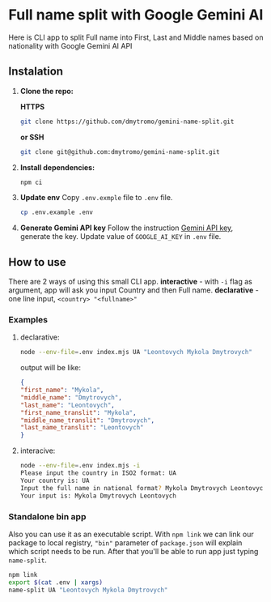 # Full name split with Google Gemini AI

Here is CLI app to split Full name into First, Last and Middle names
based on nationality with Google Gemini AI API

## Instalation

1. **Clone the repo:**

    **HTTPS**

    ```sh
    git clone https://github.com/dmytromo/gemini-name-split.git
    ```

    **or SSH**

    ```sh
    git clone git@github.com:dmytromo/gemini-name-split.git
    ```

2. **Install dependencies:**

    ```sh
    npm ci
    ```

3. **Update env**
    Copy `.env.exmple` file to `.env` file.

    ```sh
    cp .env.example .env
    ```

4. **Generate Gemini API key**
Follow the instruction [Gemini API key](https://makersuite.google.com/app/apikey), generate the key.
Update value of `GOOGLE_AI_KEY` in `.env` file.

## How to use

There are 2 ways of using this small CLI app.
**interactive** - with `-i` flag as argument, app will ask you input Country and then Full name.
**declarative** - one line input, `<country> "<fullname>"`

### Examples

1. declarative:

    ```sh
    node --env-file=.env index.mjs UA "Leontovych Mykola Dmytrovych"
    ```

    output will be like:

    ```json
    {
    "first_name": "Mykola",
    "middle_name": "Dmytrovych",
    "last_name": "Leontovych",
    "first_name_translit": "Mykola",
    "middle_name_translit": "Dmytrovych",
    "last_name_translit": "Leontovych"
    }
    ```

2. interacive:

    ```sh
    node --env-file=.env index.mjs -i
    Please input the country in ISO2 format: UA
    Your country is: UA
    Input the full name in national format? Mykola Dmytrovych Leontovych
    Your input is: Mykola Dmytrovych Leontovych
    ```

### Standalone bin app

Also you can use it as an executable script.
With `npm link` we can link our package to local registry, `"bin"` parameter of `package.json` will explain which script needs to be run.
After that you'll be able to run app just typing `name-split`.

```sh
npm link
export $(cat .env | xargs)
name-split UA "Leontovych Mykola Dmytrovych"
```
